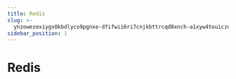 ```yaml
---
title: Redis
slug: >-
  ynzowezexiygx0kbdlyco9pgnxe-dfifwii6ri7cnjkbttrcqd8xnch-a1xyw4touiczudkdexdc4sqqnfh-xb4fwlaa8i7egtk2ka4crddanle-fjfmwwaxfi9wnlkflimczg25n4b-fjfmww
sidebar_position: 1
---
```



# Redis

